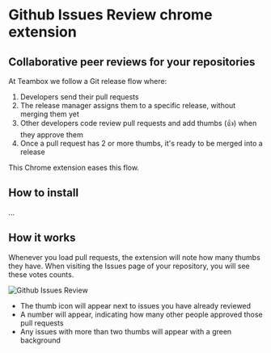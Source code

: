 # Github Issues Review chrome extension

## Collaborative peer reviews for your repositories

At Teambox we follow a Git release flow where:

1. Developers send their pull requests
2. The release manager assigns them to a specific release, without merging them yet
3. Other developers code review pull requests and add thumbs (:+1:) when they approve them
4. Once a pull request has 2 or more thumbs, it's ready to be merged into a release

This Chrome extension eases this flow.

## How to install

...

## How it works

Whenever you load pull requests, the extension will note how many thumbs they have.
When visiting the Issues page of your repository, you will see these votes counts.

![Github Issues Review](http://cl.ly/image/351O13001810/content)

- The thumb icon will appear next to issues you have already reviewed
- A number will appear, indicating how many other people approved those pull requests
- Any issues with more than two thumbs will appear with a green background




